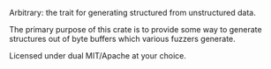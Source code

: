 Arbitrary: the trait for generating structured from unstructured data.

The primary purpose of this crate is to provide some way to generate structures
out of byte buffers which various fuzzers generate.

Licensed under dual MIT/Apache at your choice.
